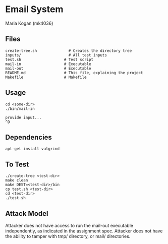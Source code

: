 # Email System
Maria Kogan (mk4036)

## Files
```
create-tree.sh		        # Creates the directory tree
inputs/		                # All test inputs
test.sh                   # Test script
mail-in                   # Executable
mail-out                  # Executable
README.md                 # This file, explaining the project
Makefile                  # Makefile
```
## Usage
```
cd <some-dir>
./bin/mail-in

provide input...
^D

```
## Dependencies
```
apt-get install valgrind
```

## To Test
```
./create-tree <test-dir>
make clean
make DEST=<test-dir>/bin
cp test.sh <test-dir>
cd <test-dir>
./test.sh
```

## Attack Model
Attacker does not have access to run the mail-out executable independently, as indicated in the assignment spec.
Attacker does not have the ability to tamper with tmp/ directory, or mail/<some-rcpt> directories.
